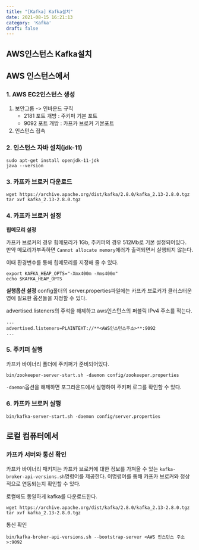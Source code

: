 ```yaml
---
title: "[Kafka] Kafka설치"
date: 2021-08-15 16:21:13
category: 'Kafka'
draft: false
---
```


## AWS인스턴스 Kafka설치

## AWS 인스턴스에서

### 1. AWS EC2인스턴스 생성

1. 보안그룹 -> 인바운드 규칙
   - 2181 포트 개방 : 주키퍼 기본 포트
   - 9092 포트 개방 : 카프카 브로커 기본포트
2. 인스턴스 접속


### 2. 인스턴스 자바 설치(jdk-11)
```
sudo apt-get install openjdk-11-jdk
java --version
```
### 3. 카프카 브로커 다운로드
```
wget https://archive.apache.org/dist/kafka/2.8.0/kafka_2.13-2.8.0.tgz
tar xvf kafka_2.13-2.8.0.tgz
```

### 4. 카프카 브로커 설정

**힙메모리 설정**

카프카 브로커의 경우 힙메모리가 1Gb, 주키퍼의 경우 512Mb로 기본 설정되어있다.  
만약 메모리가부족하면 `Cannot allocate memory`에러가 출력되면서 실행되지 않는다.

이때 환경변수를 통해 힙메모리를 지정해 줄 수 있다.

```
export KAFKA_HEAP_OPTS="-Xmx400m -Xms400m"
echo $KAFKA_HEAP_OPTS
```

**실행옵션 설정**
config폴더의 server.properties파일에는 카프카 브로커가 클러스터운영에 필요한 옵션들을 지정할 수 있다.

advertised.listeners의 주석을 해제하고 aws인스턴스의 퍼블릭 IPv4 주소를 적는다.

```
...
advertised.listeners=PLAINTEXT://**<AWS인스턴스주소>**:9092
...
```

### 5. 주키퍼 실행
카프카 바이너리 폴더에 주키퍼가 준비되어있다.

```
bin/zookeeper-server-start.sh -daemon config/zookeeper.properties
```

`-daemon`옵션을 해제하면 포그라운드에서 실행하여 주키퍼 로그를 확인할 수 있다.


### 6. 카프카 브로커 실행

```
bin/kafka-server-start.sh -daemon config/server.properties
```

## 로컬 컴퓨터에서

### 카프카 서버와 통신 확인

카프카 바이너리 패키지는 카프카 브로커에 대한 정보를 가져올 수 있는 `kafka-broker-api-versions.sh`명령어를 제공한다. 이명령어를 통해 카프카 브로커와 정상적으로 연동되는지 확인할 수 있다.

로컬에도 동일하게 kafka를 다운로드한다.
```
wget https://archive.apache.org/dist/kafka/2.8.0/kafka_2.13-2.8.0.tgz
tar xvf kafka_2.13-2.8.0.tgz
```

통신 확인
```
bin/kafka-broker-api-versions.sh --bootstrap-server <AWS 인스턴스 주소>:9092
```